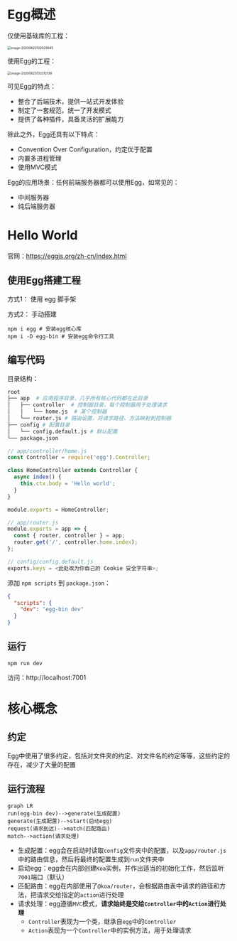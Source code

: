 # Egg概述

仅使用基础库的工程：

<img src="http://mdrs.yuanjin.tech/img/image-20200623132025845.png" alt="image-20200623132025845" style="zoom:50%;" />

使用Egg的工程：

<img src="http://mdrs.yuanjin.tech/img/image-20200623132312138.png" alt="image-20200623132312138" style="zoom:50%;" />

可见Egg的特点：

- 整合了后端技术，提供一站式开发体验
- 制定了一套规范，统一了开发模式
- 提供了各种插件，具备灵活的扩展能力

除此之外，Egg还具有以下特点：

- Convention Over Configuration，约定优于配置
- 内置多进程管理
- 使用MVC模式



Egg的应用场景：任何前端服务器都可以使用Egg，如常见的：

- 中间服务器
- 纯后端服务器



# Hello World

官网：https://eggjs.org/zh-cn/index.html

## 使用Egg搭建工程

方式1： 使用 egg 脚手架

方式2： 手动搭建

```shell
npm i egg # 安装egg核心库
npm i -D egg-bin # 安装egg命令行工具
```

## 编写代码

目录结构：

```bash
root
├── app  # 应用程序目录，几乎所有核心代码都在此目录
│   ├── controller  # 控制器目录，每个控制器用于处理请求
│   │   └── home.js  # 某个控制器
│   └── router.js # 路由设置，将请求路径、方法映射到控制器
├── config # 配置目录
│   └── config.default.js # 默认配置
└── package.json
```



```js
// app/controller/home.js
const Controller = require('egg').Controller;

class HomeController extends Controller {
  async index() {
    this.ctx.body = 'Hello world';
  }
}

module.exports = HomeController;
```

```js
// app/router.js
module.exports = app => {
  const { router, controller } = app;
  router.get('/', controller.home.index);
};
```

```js
// config/config.default.js
exports.keys = <此处改为你自己的 Cookie 安全字符串>;
```

添加 `npm scripts` 到 `package.json`：

```json
{
  "scripts": {
    "dev": "egg-bin dev"
  }
}
```

## 运行

```shell
npm run dev
```

访问：http://localhost:7001



# 核心概念

## 约定

Egg中使用了很多约定，包括对文件夹的约定、对文件名的约定等等，这些约定的存在，减少了大量的配置

## 运行流程

```mermaid
graph LR
run(egg-bin dev)-->generate(生成配置)
generate(生成配置)-->start(启动egg)
request(请求到达)-->match(匹配路由)
match-->action(请求处理)
```

- 生成配置：egg会在启动时读取`config`文件夹中的配置，以及`app/router.js`中的路由信息，然后将最终的配置生成到`run`文件夹中
- 启动egg：egg会在内部创建`Koa`实例，并作出适当的初始化工作，然后监听`7001`端口（默认）
- 匹配路由：egg在内部使用了`@koa/router`，会根据路由表中请求的路径和方法，把请求交给指定的`action`进行处理
- 请求处理：egg遵循`MVC`模式，**请求始终是交给`Controller`中的`Action`进行处理**
  - `Controller`表现为一个类，继承自`egg`中的`Controller`
  - `Action`表现为一个`Controller`中的实例方法，用于处理请求